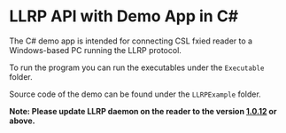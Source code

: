 # LLRP API with Demo App in C#

The C# demo app is intended for connecting CSL fxied reader to a Windows-based PC running the LLRP protocol.

To run the program you can run the executables under the ```Executable``` folder.

Source code of the demo can be found under the ```LLRPExample``` folder.

**Note: Please update LLRP daemon on the reader to the version [1.0.12](https://github.com/cslrfid/CS463-CS203X-Product-Downloads/tree/main/Firmware/Daemon/LLRP) or above.**
